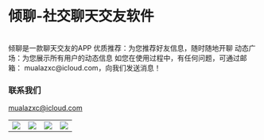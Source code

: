 # 倾聊-社交聊天交友软件

<table align="center" border="0">

<tr>
<td> <img src="https://staymoving.github.io/QingChat/1.png"> </td>
<td> <img src="https://staymoving.github.io/QingChat/2.png"> </td>
<td> <img src="https://staymoving.github.io/QingChat/3.png"> </td>
<td> <img src="https://staymoving.github.io/QingChat/4.png"> </td>
</tr>

<tr>

</tr>


<br>
倾聊是一款聊天交友的APP
优质推荐：为您推荐好友信息，随时随地开聊
动态广场：为您展示所有用户的动态信息
如您在使用过程中，有任何问题，可通过邮箱： mualazxc@icloud.com，向我们发送消息！
<br>



### 联系我们
mualazxc@icloud.com
